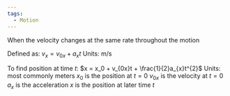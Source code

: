 ```yaml
---
tags:
  - Motion
---
```

When the velocity changes at the same rate throughout the motion

Defined as: $v_x = v_{0x} + a_{x}t$
Units: m/s


To find position at time $t$: $x = x_0 + v_{0x}t + \frac{1}{2}a_{x}t^{2}$
Units: most commonly meters
$x_0$ is the position at $t=0$
$v_{0x}$ is the velocity at $t=0$
$a_x$ is the acceleration
$x$ is the position at later time $t$





